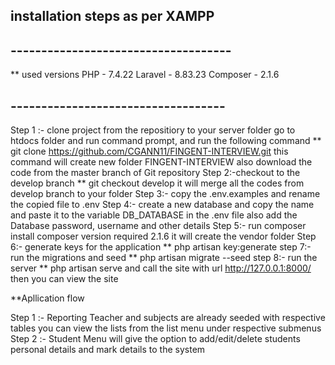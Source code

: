 
## installation steps as per XAMPP
## ------------------------------------
** used versions
PHP - 7.4.22
Laravel - 8.83.23
Composer - 2.1.6
## -----------------------------------
Step 1 :- clone project from the repositiory to your server folder
            go to htdocs folder and run command prompt, and run the following command
        **
            git clone https://github.com/CGANN11/FINGENT-INTERVIEW.git
        this command will create new folder FINGENT-INTERVIEW also download the code from the master branch of Git repository
Step 2:-checkout to the develop branch
        ** 
            git checkout develop
        it will merge all the codes from develop branch to your folder
Step 3:- copy the .env.examples and rename the copied file to .env
Step 4:- create a new database and copy the name and paste it to the variable DB_DATABASE in the .env file
         also add the Database password, username and other details
Step 5:- run composer install
        composer version required 2.1.6
        it will create the vendor folder
Step 6:- generate keys for the application
    ** php artisan key:generate
step 7:- run the migrations and seed
    ** php artisan migrate --seed
step 8:- run the server
    ** php artisan serve
    and call the site with url http://127.0.0.1:8000/
    then you can view the site

**Apllication flow

Step 1 :- Reporting Teacher and subjects are already seeded with respective tables you can view the lists from the list menu under respective submenus
Step 2 :- Student Menu will give the option to add/edit/delete students personal details and mark details to the system 
